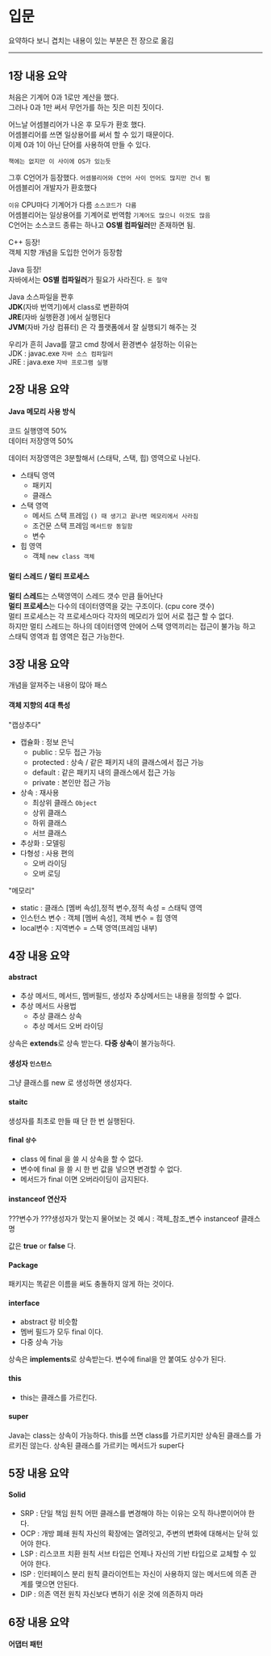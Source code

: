 # 입문

요약하다 보니 겹치는 내용이 있는 부분은 전 장으로 옮김

<hr>

## 1장 내용 요약

처음은 기계어 0과 1로만 계산을 했다.           
그러나 0과 1만 써서 무언가를 하는 짓은 미친 짓이다.

어느날 어셈블리어가 나온 후 모두가 환호 했다.       
어셈블리어를 쓰면 일상용어를 써서 할 수  있기 때문이다.     
이제 0과 1이 아닌 단어를 사용하여 만들 수 있다.     

`책에는 없지만 이 사이에 OS가 있는듯 `

그후 C언어가 등장했다. `어셈블리어와 C언어 사이 언어도 많지만 건너 뜀`      
어셈블리어 개발자가 환호했다        

`이유`
CPU마다 기계어가 다름 `소스코드가 다름`     
어셈블리어는 일상용어를 기계어로 번역함 `기계어도 많으니 이것도 많음`       
C언어는 소스코드 종류는 하나고 <b>OS별 컴파일러</b>만 존재하면 됨.      

C++ 등장!       
객체 지향 개념을 도입한 언어가 등장함       

Java 등장!      
자바에서는 <b>OS별 컴파일러</b>가 필요가 사라진다. `돈 절약`

Java 소스파일을 짠후        
<b>JDK</b>(자바 번역기)에서 class로 변환하여        
<b>JRE</b>(자바 실행환경 )에서 실행된다     
<b>JVM</b>(자바 가상 컴퓨터) 은 각 플랫폼에서 잘 실행되기 해주는 것     

우리가 흔히 Java를 깔고 cmd 창에서 환경변수 설정하는 이유는             
JDK : javac.exe `자바 소스 컴파일러`                
JRE : java.exe `자바 프로그램 실행`     
## 2장 내용 요약    

#### Java 메모리 사용 방식

코드 실행영역 50%       
데이터 저장영역 50%     

데이터 저장영역은 3분할해서 (스태탁, 스택, 힙) 영역으로 나뉜다.

- 스태틱 영역 
    - 패키지
    - 클래스 
- 스택 영역
    - 메서드 스택 프레임 `() 때 생기고 끝나면 메모리에서 사라짐`
    - 조건문 스택 프레임 `메서드랑 동일함`
    - 변수
- 힙 영역
    - 객체 `new class 객체`

#### 멀티 스레드 / 멀티 프로세스 

<b>멀티 스레드</b>는 스택영역이 스레드 갯수 만큼 들어난다       
<b>멀티 프로세스</b>는 다수의 데이터영역을 갖는 구조이다. (cpu core 갯수)       
멀티 프로세스는 각 프로세스마다 각자의 메모리가 있어 서로 접근 할 수 없다.      
하지만 멀티 스레드는 하나의 데이터영역 안에어 스택 영역끼리는 접근이 불가능 하고 
스태틱 영역과 힙 영역은 접근 가능한다.

## 3장 내용 요약 

개념을 알져주는 내용이 많아 패스

#### 객체 지향의 4대 특성


"캡상추다"

- 캡슐화 : 정보 은닉 
    - public : 모두 접근 가능
    - protected : 상속 / 같은 패키지 내의 클래스에서 접근 가능
    - default : 같은 패키지 내의 클래스에서 접근 가능
    - private : 본인만 접근 가능
- 상속 : 재사용
    - 최상위 클래스 `Object`
    - 상위 클래스
    - 하위 클래스
    - 서브 클래스
- 추상화 : 모델링
- 다형성 : 사용 편의
    - 오버 라이딩
    - 오버 로딩


"메모리"

- static : 클래스 [멤버 속성],정적 변수,정적 속성 = 스태틱 영역
- 인스턴스 변수 : 객체 [멤버 속성], 객체 변수 = 힙 영역
- local변수 : 지역변수 = 스택 영역(프레임 내부)

## 4장 내용 요약

#### abstract
- 추상 메서드, 메서드, 멤버필드, 생성자 
추상메서드는 내용을 정의할 수 없다.
- 추상 메서드 사용법
    - 추상 클래스 상속 
    - 추상 메서드 오버 라이딩

상속은 <b>extends</b>로 상속 받는다.
<b>다중 상속</b>이 불가능하다.

#### 생성자 `인스턴스`

그냥 클래스를 new 로 생성하면 생성자다.

#### staitc 

생성자를 최초로 만들 때 단 한 번 실행된다.

#### final  `상수`

- class 에 final 을 쓸 시 상속을 할 수 없다.
- 변수에 final 을 쓸 시 한 번 값을 넣으면 변경할 수 없다.
- 메서드가 final 이면 오버라이딩이 금지된다.

#### instanceof 연산자

???변수가 ???생성자가 맞는지 물어보는 것
예시 : 객체_참조_변수 instanceof 클래스명

값은 <b>true</b> or <b>false</b> 다.

#### Package 
패키지는 똑같은 이름을 써도 충돌하지 않게 하는 것이다.

#### interface 
- abstract 랑 비슷함 
- 멤버 필드가 모두 final 이다.
- 다중 상속 가능

상속은 <b>implements</b>로 상속받는다.
변수에 final을 안 붙여도 상수가 된다.

#### this
- this는 클래스를 가르킨다.

#### super 
Java는 class는 상속이 가능하다. 
this를 쓰면 class를 가르키지만 상속된 클래스를 가르키진 않는다.
상속된 클래스를 가르키는 메서드가 super다

## 5장 내용 요약

#### Solid 
- SRP : 단일 책임 원칙
어떤 클래스를 변경해야 하는 이유는 오직 하나뿐이어야 한다.
- OCP : 개방 폐쇄 원칙
자신의 확장에는 열려잇고, 주변의 변화에 대해서는 닫혀 있어야 한다.
- LSP : 리스코프 치환 원칙
서브 타입은 언제나 자신의 기반 타입으로 교체할 수 있어야 한다.
- ISP : 인터페이스 분리 원칙
클라이언트는 자신이 사용하지 않는 메서드에 의존 관계를 맺으면 안된다.
- DIP : 의존 역전 원칙
자신보다 변하기 쉬운 것에 의존하지 마라

## 6장 내용 요약

#### 어댑터 패턴